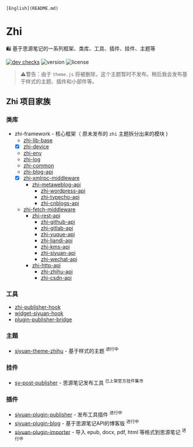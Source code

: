 `[English](README.md)`

# Zhi

🛍️ 基于思源笔记的一系列框架、类库、工具、插件、挂件、主题等

[![dev checks](https://img.shields.io/github/checks-status/terwer/zhi/dev?label=build)](https://github.com/terwer/zhi/tree/dev)
![version](https://img.shields.io/github/release/terwer/zhi.svg?style=flat-square)
![license](https://img.shields.io/badge/license-GPL-blue.svg?style=popout-square)

> ⚠️警告：由于 `theme.js` 将被删除，这个主题暂时不发布。稍后我会发布基于样式的主题、插件和小部件等。

## Zhi 项目家族

### 类库
- zhi-framework - 核心框架（ 原未发布的 `zhi` 主题拆分出来的模块 )
  - [zhi-lib-base](https://github.com/terwer/zhi/tree/main/libs/zhi-lib-base)
  - [X] [zhi-device](https://github.com/terwer/zhi/tree/main/libs/zhi-device)
  - [zhi-env](https://github.com/terwer/zhi/tree/main/libs/zhi-env)
  - [zhi-log](https://github.com/terwer/zhi/tree/main/libs/zhi-log)
  - [zhi-common](https://github.com/terwer/zhi/tree/main/libs/zhi-common)
  - [zhi-blog-api](https://github.com/terwer/zhi/tree/main/libs/zhi-blog-api)
  - [X] [zhi-xmlrpc-middleware](https://github.com/terwer/zhi/tree/main/libs/zhi-xmlrpc-middleware)
    - [zhi-metaweblog-api](https://github.com/terwer/zhi/tree/main/libs/zhi-metaweblog-api)
      - [zhi-wordpress-api](https://github.com/terwer/zhi/tree/main/libs/zhi-wordpress-api)
      - [zhi-typecho-api](https://github.com/terwer/zhi/tree/main/libs/zhi-typecho-api)
      - [zhi-cnblogs-api](https://github.com/terwer/zhi/tree/main/libs/zhi-cnblogs-api)
  - [zhi-fetch-middleware](https://github.com/terwer/zhi/tree/main/libs/zhi-fetch-middleware)
    - [zhi-rest-api](https://github.com/terwer/zhi/tree/main/libs/zhi-rest-api)
      - [zhi-github-api](https://github.com/terwer/zhi/tree/main/libs/zhi-github-api)
      - [zhi-gitlab-api](https://github.com/terwer/zhi/tree/main/libs/zhi-gitlab-api)
      - [zhi-yuque-api](https://github.com/terwer/zhi/tree/main/libs/zhi-yuque-api)
      - [zhi-liandi-api](https://github.com/terwer/zhi/tree/main/libs/zhi-liandi-api)
      - [zhi-kms-api](https://github.com/terwer/zhi/tree/main/libs/zhi-kms-api)
      - [zhi-siyuan-api](https://github.com/terwer/zhi/tree/main/libs/zhi-siyuan-api)
      - [zhi-wechat-api](https://github.com/terwer/zhi/tree/main/libs/zhi-wechat-api)
    - [zhi-http-api](https://github.com/terwer/zhi/tree/main/libs/zhi-http-api)
      - [zhi-zhihu-api](https://github.com/terwer/zhi/tree/main/libs/zhi-zhihu-api)
      - [zhi-csdn-api](https://github.com/terwer/zhi/tree/main/libs/zhi-csdn-api)

### 工具

- [zhi-publisher-hook](https://github.com/terwer/zhi/tree/main/libs/zhi-publisher-hook)
- [widget-siyuan-hook](https://github.com/terwer/zhi/tree/main/libs/widget-siyuan-hook)
- [plugin-publisher-bridge](https://github.com/terwer/zhi/tree/main/libs/plugin-publisher-bridge)

### 主题
- [siyuan-theme-zhihu](https://github.com/terwer/siyuan-theme-zhihu) - 基于样式的主题 <sup>进行中</sup>

### 挂件
- [sy-post-publisher](https://github.com/terwer/sy-post-publisher) - 思源笔记发布工具 <sup>已上架官方挂件集市</sup>

### 插件
- [siyuan-plugin-publisher](https://github.com/terwer/siyuan-plugin-publisher) - 发布工具插件 <sup>进行中</sup>
- [siyuan-plugin-blog](https://github.com/terwer/siyuan-plugin-blog) - 基于思源笔记API的博客版 <sup>进行中</sup>
- [siyuan-plugin-importer](https://github.com/terwer/siyuan-plugin-importer) - 导入 epub, docx, pdf, html 等格式到思源笔记 <sup>进行中</sup>
